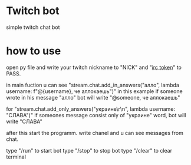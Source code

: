 # Twitch bot
simple twitch chat bot

# how to use
open py file and write your twitch nickname to "NICK" and "[irc token](https://twitchapps.com/tmi/)" to PASS.

in main fuction u can see "stream.chat.add_in_answers("алло", lambda username: f"@{username}, че аллокаешь")"
in this example if someone wrote in his message "алло" bot will write "@someone, че аллокаешь"

for "stream.chat.add_only_answers("украине\r\n", lambda username: "СЛАВА")"
if someones message consist only of "украине" word, bot will write "СЛАВА"


after this start the programm.
write chanel and u can see messages from chat.

type "/run" to start bot
type "/stop" to stop bot
type "/clear" to clear terminal


